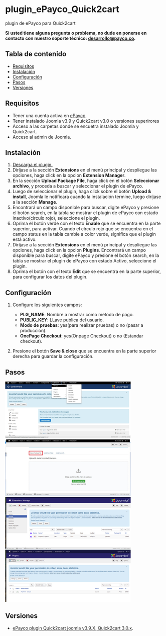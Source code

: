 # plugin_ePayco_Quick2cart
plugin de ePayco para Quick2cart

**Si usted tiene alguna pregunta o problema, no dude en ponerse en contacto con nuestro soporte técnico: desarrollo@payco.co.**

## Tabla de contenido

* [Requisitos](#requisitos)
* [Instalación](#instalación)
* [Configuración](#configuración)
* [Pasos](#pasos)
* [Versiones](#versiones)

## Requisitos

* Tener una cuenta activa en [ePayco](https://epayco.com/).
* Tener instalado Joomla v3.9 y Quick2cart v3.0 o versiones superirores
* Acceso a las carpetas donde se encuetra instalado Joomla y Quick2cart.
* Acceso al admin de Joomla.

## Instalación

1. [Descarga el plugin.](https://github.com/epayco/plugin_ePayco_Quick2cart)
2. Diríjase a la sección **Extensions** en el menú principal y despliegue las opciones, haga click en la opcion **Extension Manager**.
3. En la sección **Upload Package File**, haga click en el botón **Seleccionar archivo**, y proceda a buscar y seleccionar el plugin de ePayco.
4. Luego de seleccionar el plugin, haga click sobre el botón **Upload & install**, Joomla le notificara cuando la instalación termine, luego diríjase a la sección **Manage**.
5. Encontrará un campo disponible para buscar, digite ePayco y presione el botón search, en la tabla se mostrar el plugin de ePayco con estado inactivo(círculo rojo), seleccione el plugin.
6. Oprima el botón verde con el texto **Enable** que se encuentra en la parte superior, para activar. Cuando el círculo rojo que se encuentra en el campo status en la tabla cambie a color verde, significa que el plugin está activo.
7. Diríjase a la sección **Extensions** en el menú principal y despliegue las opciones, haga click en la opcion **Plugins**. Encontrará un campo disponible para buscar, digite ePayco y presione el botón search, en la tabla se mostrar el plugin de ePayco con estado Activo, seleccione el plugin. 
8.  Oprima el botón con el texto **Edit** que se encuentra en la parte superior, para configurar los datos del plugin.

## Configuración

1. Configure los siguientes campos:

	* **PLG_NAME**: Nombre a mostrar como metodo de pago.
	* **PUBLIC_KEY**: LLave publica del usuario.
	* **Modo de pruebas**: yes(para realizar pruebas) o no (pasar a producción).
	* **OnePage Checkout**: yes(Onpage Checkout) o no (Estandar checkout).
2. Presione el botón **Save & close** que se encuentra en la parte superior derecha para guardar la configuración.
## Pasos

<img src="images/tuto-1.jpg" width="400px"/>
<img src="images/tuto-2.jpg" width="400px"/>
<img src="images/tuto-3.png" width="400px"/>
<img src="images/tuto-4.png" width="400px"/>


## Versiones
* [ePayco plugin Quick2cart joomla v3.9.X, Quick2cart 3.0.x](https://github.com/epayco/plugin_ePayco_Quick2cart/releases/tag/v3.0).
